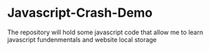 # Javascript-Crash-Demo
The repository will hold some javascript code that allow me to learn javascript fundenmentals  and website local storage 
